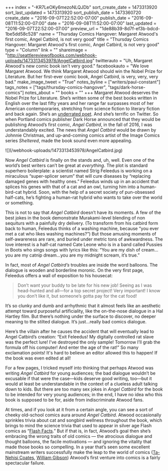 +++
index = "-KR7LeOKy6mezoNLQJDb"
sort_create_date = 1473313920
sort_last_updated = 1473313920
sort_publish_date = 1473360720
create_date = "2016-09-07T22:52:00-07:00"
publish_date = "2016-09-08T11:52:00-07:00"
date = "2016-09-08T11:52:00-07:00"
last_updated = "2016-09-07T22:52:00-07:00"
preview_url = "1de88b39-8d7f-ef3b-bdcd-1be5dd58c528"
name = "Thursday Comics Hangover: Margaret Atwood's first comic, Angel Catbird, is not very good"
title = "Thursday Comics Hangover: Margaret Atwood's first comic, Angel Catbird, is not very good"
type = "Column"
link = ""
shareimage = "http://seattlereviewofbooks.com/webhook-uploads/1473313453978/AngelCatbird.jpg"
twitterauto = "Uh, Margaret Atwood's new comic book isn't very good."
facebookauto = "We love Margaret Atwood. We think Margaret Atwood should win the Nobel Prize for Literature. But her first-ever comic book, Angel Catbird, is very, very, very bad."
make_image_tweet = "True"
notes_byline = ["writers/paul-constant"]
tags_notes = ["tags/thursday-comics-hangover", "tags/dark-horse-comics"]
notes_about = ""
books = ""
+++
Margaret Atwood deserves the Nobel Prize for Literature. She’s written some of the best books written in English over the last fifty years and her range far surpasses most of her American contemporaries, stretching from science fiction to literary fiction and back again. She’s an [underrated poet]( https://www.poetryfoundation.org/poems-and-poets/poets/detail/margaret-atwood#about). And she’s terrific on Twitter. So when Portland comics publisher Dark Horse announced that they would be publishing Atwood’s first comic, *Angel Catbird*, in the fall of 2016, I was understandably excited. The news that *Angel Catbird* would be drawn by Johnnie Christmas, and up-and-coming comics artist of the Image Comics series *Sheltered*, made the book sound even more appealing.

<p class="image-left">![](/webhook-uploads/1473313453978/AngelCatbird.jpg)</p>

Now *Angel Catbird* is finally on the stands and, uh, well. Even one of the world’s best writers can’t be great at *everything*. The plot is standard superhero boilerplate: a scientist named Strig Feleedus is working on a miraculous “super-splicer serum” that will cure diseases by “replacing damaged genes with healthy ones.” Feleedus winds up in an accident that splices his genes with that of a cat and an owl, turning him into a human-bird-cat hybrid. Soon, with the help of a secret society of pun-obsessed half-cats, he’s fighting a human-rat hybrid who wants to take over the world or something.

This is not to say that *Angel Catbird* doesn’t have its moments. A few of the best jokes in the book demonstrate Murakami-level blending of non sequiturs with a painfully dry delivery. (To transform from his catbird form back to human, Feleedus thinks of a washing machine, because “you ever met a cat who likes washing machines?”)  But those amusing moments of self-awareness are rare, and buried under metric tons of awkwardness. The love interest is a half-cat named Cate Leone who is in a band called Pussies in Boots who sings songs with lyrics like this: “You are my dish of cream…you are my catnip dream…you are my midnight scream, it’s true.”

In fact, most of *Angel Catbird’s* troubles are inside the word balloons. The dialogue is wooden and borderline moronic. On the very first page, Feleedus offers a wall of exposition to his housecat:

<blockquote>Don’t want your buddy to be late for his new job! Seeing as I was head-hunted and all—for a top secret project! Very important! I know you don’t like it, but someone’s gotta pay for the cat food!</blockquote>

It’s so clunky and dumb and arrhythmic that it almost feels like an aesthetic attempt toward purposeful artificiality, like the on-the-nose dialogue in a Hal Hartley film. But there’s nothing under the surface to discover, no deeper meaning to the stilted dialogue. It’s just…really bad comics dialogue. 

Here’s the villain after he causes the accident that will eventually lead to Angel Catbird’s creation: “Exit Feleedus! My digitally controlled rat slave was the perfect lure! I’ve destroyed the only sample! Tomorrow I’ll grab the formula off his computer! And enter the age of the rat!” So many exclamation points! It's hard to believe an editor allowed this to happen! If the book was even edited at all!

For a few pages, I tricked myself into thinking that perhaps Atwood was writing *Angel Catbird* for young audiences; the bad dialogue wouldn’t be excusable if that were the case—kids deserve good writing, too—but it would at least be understandable in the context of a clueless adult talking down to kids. But there are too many sex jokes in *Angel Catbird* for the book to be intended for very young audiences; in the end, I have no idea who this book is supposed to be for, aside from indiscriminate Atwood fans.

At times, and if you look at it from a certain angle, you can see a sort of cheeky old-school comics aura around *Angel Catbird*. Atwood occasionally sprinkles trivia about cat and songbird wellness throughout the book, which brings to mind the science trivia that used to appear in silver age Flash comics as “[Flash Facts]( https://biffbampop.com/2015/06/17/the-top-ten-most-outrageous-flash-facts/fla2-21/).” But if that is, in fact, Atwood’s goal then she’s embracing the wrong traits of old comics — the atrocious dialogue and thought balloons, the facile motivations —  and ignoring the vitality that made those books so compelling. In a year that’s seen some excellent mainstream writers successfully make the leap to the world of comics ([Ta-Nehisi Coates]( http://www.seattlereviewofbooks.com/notes/2016/04/07/thursday-comics-hangover-everybodys-talking-about-the-black-panther/), [William Gibson]( http://www.seattlereviewofbooks.com/notes/2016/05/19/thursday-comics-hangover-william-gibson-comes-to-comics/)) Atwood’s first venture into comics is a fairly spectacular failure.
